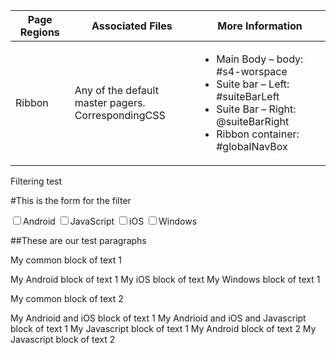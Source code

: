 Page Regions | Associated Files | More Information
-------------|------------------|------------------
| Ribbon | Any of the default master pagers. <br/>CorrespondingCSS|<ul><li>Main Body – body: #s4-worspace</li><li>Suite bar – Left: #suiteBarLeft</li><li>Suite Bar – Right: @suiteBarRight</li><li>Ribbon container: #globalNavBox</li></ul> | Can be hidden via the Focus on Content button |


Filtering test

<script type="text/javascript">
        function filter()
        {
            alert("Filter selected");
            evaporate();
            disevaporate();
        }

        function evaporate()
        {
           
            if (document.getElementById("andCheck").checked == false)
                {
                var androids = document.getElementsByClassName("android");

                for (i = 0; i < androids.length; i++) {
                    androids[i].style.display = "none";
                }
            }
            if (document.getElementById("jsCheck").checked == false) {
                var javascripts = document.getElementsByClassName("js");
                for (i = 0; i < javascripts.length; i++) {
                    javascripts[i].style.display = "none";
                }
            }

           

            if (document.getElementById("winCheck").checked == false) {
                var wins = document.getElementsByClassName("windows");

                for (i = 0; i < wins.length; i++) {
                    wins[i].style.display = "none";
                }
            }

            if (document.getElementById("iosCheck").checked == false) {
                var apples = document.getElementsByClassName("ios");

                for (i = 0; i < apples.length; i++) {
                    apples[i].style.display = "none";
                }
            }

        }

        function disevaporate()
        {

            if (document.getElementById("andCheck").checked == true) {
                var androids = document.getElementsByClassName("android");

                for (i = 0; i < androids.length; i++) {
                    androids[i].style.display = "block";
                }
            }
            if (document.getElementById("jsCheck").checked == true) {
                var javascripts = document.getElementsByClassName("js");

                for (i = 0; i < javascripts.length; i++) {
                    javascripts[i].style.display = "block";
                }
            }

           

            if (document.getElementById("winCheck").checked == true) {
                var wins = document.getElementsByClassName("windows");

                for (i = 0; i < wins.length; i++) {
                    wins[i].style.display = "block";
                }
            }


            if (document.getElementById("iosCheck").checked == true) {
                var apples = document.getElementsByClassName("ios");

                for (i = 0; i < apples.length; i++) {
                    apples[i].style.display = "block";
                }
            }

        }
 </script>
    
  #This is the form for the filter

 <form>
 <input type="checkbox" id="andCheck" name="android" onchange="filter()" />Android
 <input type="checkbox" id="jsCheck" name="javascript" onchange="filter()" />JavaScript
 <input type="checkbox" id="iosCheck" name="ios" onchange="filter()" />iOS
 <input type="checkbox" id="winCheck" name="windows" onchange="filter()" />Windows
 </form>
  
##These are our test paragraphs

My common block of text 1

 <span class="android">
 My Android block of text 1
 </span>

 <span class="ios">
 My iOS block of text
 </span>

 <span class="windows">
 My Windows block of text 1
 </span>

 My common block of text 2
 
 <span class="android ios">
 My Andrioid and iOS block of text 1
 </span>

 <span class="android ios js">
 My Andrioid and iOS and Javascript block of text 1
 </span>

 <span class="js">
 My Javascript block of text 1
 </span>

 <span class="android">
 My Android block of text 2
 </span>

<span class="js">
My Javascript block of text 2
</span>
